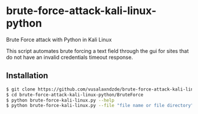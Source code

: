 # brute-force-attack-kali-linux-python
 Brute Force attack with Python in Kali Linux

This script automates brute forcing a text field through the gui for sites that do not have an invalid credentials timeout response.

## Installation

```bash
$ git clone https://github.com/vusalaxndzde/brute-force-attack-kali-linux-python.git
$ cd brute-force-attack-kali-linux-python/BruteForce
$ python brute-force-kali-linux.py --help
$ python brute-force-kali-linux.py --file "file name or file directory"
```
